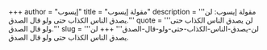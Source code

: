 +++
author = "إيسوب"
title = "مقولة إيسوب"
description = '''مقولة إيسوب: لن يصدق الناس الكذاب حتى ولو قال الصدق.'''
quote = '''لن يصدق الناس الكذاب حتى ولو قال الصدق.'''
slug = '''لن-يصدق-الناس-الكذاب-حتى-ولو-قال-الصدق'''
+++
لن يصدق الناس الكذاب حتى ولو قال الصدق.
